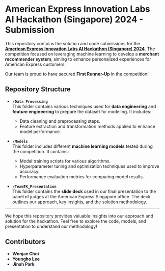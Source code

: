 # American Express Innovation Labs AI Hackathon (Singapore) 2024 - Submission

This repository contains the solution and code submissions for the **[American Express Innovation Labs AI Hackathon (Singapore) 2024](https://unstop.com/competitions/the-american-express-innovation-labs-ai-hackathon-singapore-2024-american-express-866005)**. The competition focused on leveraging machine learning to develop a **merchant recommender system**, aiming to enhance personalized experiences for American Express customers.

Our team is proud to have secured **First Runner-Up** in the competition!

## Repository Structure

- **`/Data Processing`**  
  This folder contains various techniques used for **data engineering** and **feature engineering** to prepare the dataset for modeling. It includes:
  - Data cleaning and preprocessing steps.
  - Feature extraction and transformation methods applied to enhance model performance.

- **`/Models`**  
  This folder includes different **machine learning models** tested during the competition. It contains:
  - Model training scripts for various algorithms.
  - Hyperparameter tuning and optimization techniques used to improve accuracy.
  - Performance evaluation metrics for comparing model results.

- **`/TeamTK_Presentation`**  
  This folder contains the **slide deck** used in our final presentation to the panel of judges at the American Express Singapore office. The deck outlines our approach, key insights, and the solution methodology.

---

We hope this repository provides valuable insights into our approach and solution for the hackathon. Feel free to explore the code, models, and presentation to understand our methodology!

## Contributors
- **Wonjae Choi**
- **Youngho Lee**
- **Jinah Park**

